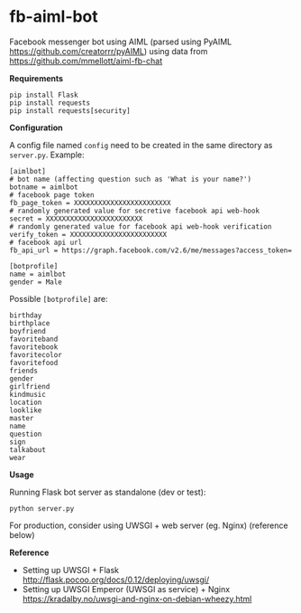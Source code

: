 # fb-aiml-bot

Facebook messenger bot using AIML (parsed using PyAIML https://github.com/creatorrr/pyAIML) using data from https://github.com/mmellott/aiml-fb-chat

**Requirements**

```
pip install Flask
pip install requests
pip install requests[security]
```

**Configuration**

A config file named `config` need to be created in the same directory as `server.py`. Example:

```
[aimlbot]
# bot name (affecting question such as 'What is your name?')
botname = aimlbot
# facebook page token
fb_page_token = XXXXXXXXXXXXXXXXXXXXXXXX
# randomly generated value for secretive facebook api web-hook
secret = XXXXXXXXXXXXXXXXXXXXXXXX
# randomly generated value for facebook api web-hook verification
verify_token = XXXXXXXXXXXXXXXXXXXXXXXX
# facebook api url
fb_api_url = https://graph.facebook.com/v2.6/me/messages?access_token=

[botprofile]
name = aimlbot
gender = Male

```
Possible `[botprofile]` are:
```
birthday
birthplace
boyfriend
favoriteband
favoritebook
favoritecolor
favoritefood
friends
gender
girlfriend
kindmusic
location
looklike
master
name
question
sign
talkabout
wear
```

>

**Usage**

Running Flask bot server as standalone (dev or test):

```
python server.py
```

For production, consider using UWSGI + web server (eg. Nginx) (reference below)

**Reference**

* Setting up UWSGI + Flask http://flask.pocoo.org/docs/0.12/deploying/uwsgi/
* Setting up UWSGI Emperor (UWSGI as service) + Nginx https://kradalby.no/uwsgi-and-nginx-on-debian-wheezy.html
